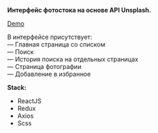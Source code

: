 <b>Интерфейс фотостока  на основе API Unsplash.</b><br />

[Demo](https://test-r-u.herokuapp.com/)<br />

В интерфейсе присутствует:<br />
— Главная страница со списком<br />
— Поиск<br />
— История поиска на отдельных страницах<br />
— Страница фотографии<br />
— Добавление в избранное

**Stack:**
* ReactJS
* Redux
* Axios
* Scss